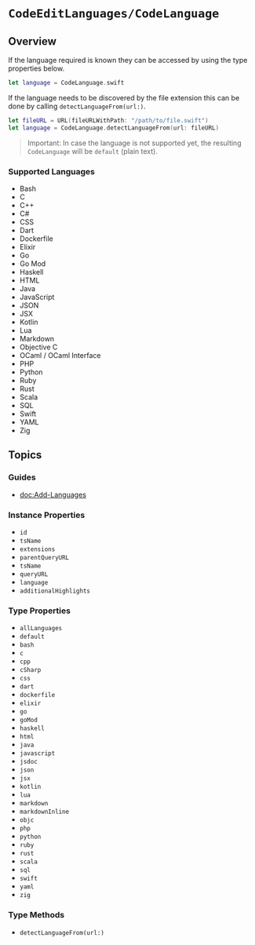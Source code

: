 # ``CodeEditLanguages/CodeLanguage``

## Overview

If the language required is known they can be accessed by using the type properties below.

```swift
let language = CodeLanguage.swift
```

If the language needs to be discovered by the file extension this can be done by calling ``detectLanguageFrom(url:)``.

```swift
let fileURL = URL(fileURLWithPath: "/path/to/file.swift")
let language = CodeLanguage.detectLanguageFrom(url: fileURL)
```

> Important: In case the language is not supported yet, the resulting ``CodeLanguage`` will be ``default`` (plain text).

### Supported Languages

- Bash
- C
- C++
- C#
- CSS
- Dart
- Dockerfile
- Elixir
- Go
- Go Mod
- Haskell
- HTML
- Java
- JavaScript
- JSON
- JSX
- Kotlin
- Lua
- Markdown
- Objective C
- OCaml / OCaml Interface
- PHP
- Python
- Ruby
- Rust
- Scala
- SQL
- Swift
- YAML
- Zig

## Topics

### Guides

- <doc:Add-Languages>

### Instance Properties

- ``id``
- ``tsName``
- ``extensions``
- ``parentQueryURL``
- ``tsName``
- ``queryURL``
- ``language``
- ``additionalHighlights``

### Type Properties

- ``allLanguages``
- ``default``
- ``bash``
- ``c``
- ``cpp``
- ``cSharp``
- ``css``
- ``dart``
- ``dockerfile``
- ``elixir``
- ``go``
- ``goMod``
- ``haskell``
- ``html``
- ``java``
- ``javascript``
- ``jsdoc``
- ``json``
- ``jsx``
- ``kotlin``
- ``lua``
- ``markdown``
- ``markdownInline``
- ``objc``
- ``php``
- ``python``
- ``ruby``
- ``rust``
- ``scala``
- ``sql``
- ``swift``
- ``yaml``
- ``zig``

### Type Methods

- ``detectLanguageFrom(url:)``
